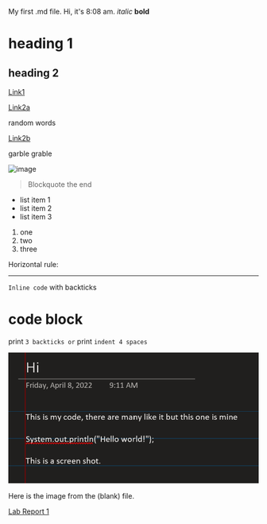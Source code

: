 My first .md file.
Hi, it's 8:08 am.
*italic*
**bold**
# heading 1
## heading 2
[Link1](http://www.duckduckgo.com)

[Link2a][1]

random words

[Link2b][2]

garble grable

[1]: http://www.google.com
[2]: http://www.bing.com



![image](https://upload.wikimedia.org/wikipedia/commons/4/47/PNG_transparency_demonstration_1.png)


> Blockquote the end


* list item 1
* list item 2
* list item 3

1. one
2. two
3. three

Horizontal rule: 

***

`Inline code` with backticks
# code block
print `3 backticks or`
print `indent 4 spaces`


![image](cse15lss.png)

Here is the image from the (blank) file.

[Lab Report 1](lab-report-1-week-2.html)

